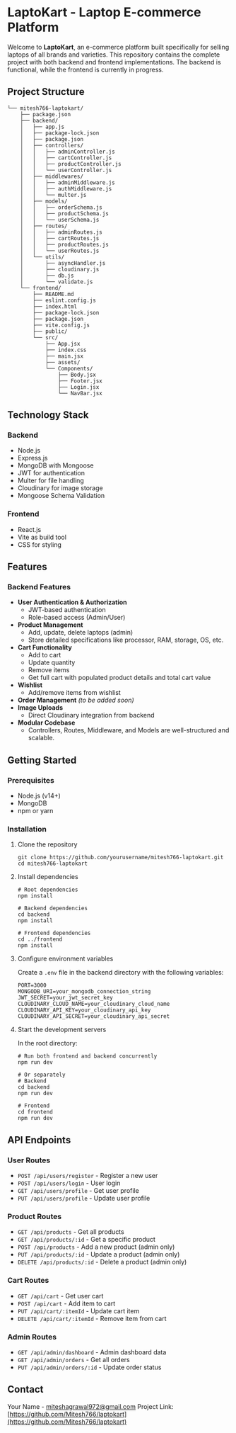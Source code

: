 # LaptoKart - Laptop E-commerce Platform

Welcome to **LaptoKart**, an e-commerce platform built specifically for selling laptops of all brands and varieties. This repository contains the complete project with both backend and frontend implementations. The backend is  functional, while the frontend is currently in progress.

## Project Structure

```
└── mitesh766-laptokart/
    ├── package.json
    ├── backend/
    │   ├── app.js
    │   ├── package-lock.json
    │   ├── package.json
    │   ├── controllers/
    │   │   ├── adminController.js
    │   │   ├── cartController.js
    │   │   ├── productController.js
    │   │   └── userController.js
    │   ├── middlewares/
    │   │   ├── adminMiddleware.js
    │   │   ├── authMiddleware.js
    │   │   └── multer.js
    │   ├── models/
    │   │   ├── orderSchema.js
    │   │   ├── productSchema.js
    │   │   └── userSchema.js
    │   ├── routes/
    │   │   ├── adminRoutes.js
    │   │   ├── cartRoutes.js
    │   │   ├── productRoutes.js
    │   │   └── userRoutes.js
    │   └── utils/
    │       ├── asyncHandler.js
    │       ├── cloudinary.js
    │       ├── db.js
    │       └── validate.js
    └── frontend/
        ├── README.md
        ├── eslint.config.js
        ├── index.html
        ├── package-lock.json
        ├── package.json
        ├── vite.config.js
        ├── public/
        └── src/
            ├── App.jsx
            ├── index.css
            ├── main.jsx
            ├── assets/
            └── Components/
                ├── Body.jsx
                ├── Footer.jsx
                ├── Login.jsx
                └── NavBar.jsx
```

## Technology Stack

### Backend
- Node.js
- Express.js
- MongoDB with Mongoose
- JWT for authentication
- Multer for file handling
- Cloudinary for image storage
- Mongoose Schema Validation

### Frontend
- React.js
- Vite as build tool
- CSS for styling

## Features

### Backend Features

* **User Authentication & Authorization**
   * JWT-based authentication
   * Role-based access (Admin/User)
* **Product Management**
   * Add, update, delete laptops (admin)
   * Store detailed specifications like processor, RAM, storage, OS, etc.
* **Cart Functionality**
   * Add to cart
   * Update quantity
   * Remove items
   * Get full cart with populated product details and total cart value
* **Wishlist**
   * Add/remove items from wishlist
* **Order Management** *(to be added soon)*
* **Image Uploads**
   * Direct Cloudinary integration from backend
* **Modular Codebase**
   * Controllers, Routes, Middleware, and Models are well-structured and scalable.

## Getting Started

### Prerequisites
- Node.js (v14+)
- MongoDB
- npm or yarn

### Installation

1. Clone the repository
   ```
   git clone https://github.com/yourusername/mitesh766-laptokart.git
   cd mitesh766-laptokart
   ```

2. Install dependencies
   ```
   # Root dependencies
   npm install
   
   # Backend dependencies
   cd backend
   npm install
   
   # Frontend dependencies
   cd ../frontend
   npm install
   ```

3. Configure environment variables
   
   Create a `.env` file in the backend directory with the following variables:
   ```
   PORT=3000
   MONGODB_URI=your_mongodb_connection_string
   JWT_SECRET=your_jwt_secret_key
   CLOUDINARY_CLOUD_NAME=your_cloudinary_cloud_name
   CLOUDINARY_API_KEY=your_cloudinary_api_key
   CLOUDINARY_API_SECRET=your_cloudinary_api_secret
   ```

4. Start the development servers
   
   In the root directory:
   ```
   # Run both frontend and backend concurrently
   npm run dev
   
   # Or separately
   # Backend
   cd backend
   npm run dev
   
   # Frontend
   cd frontend
   npm run dev
   ```

## API Endpoints

### User Routes
- `POST /api/users/register` - Register a new user
- `POST /api/users/login` - User login
- `GET /api/users/profile` - Get user profile
- `PUT /api/users/profile` - Update user profile

### Product Routes
- `GET /api/products` - Get all products
- `GET /api/products/:id` - Get a specific product
- `POST /api/products` - Add a new product (admin only)
- `PUT /api/products/:id` - Update a product (admin only)
- `DELETE /api/products/:id` - Delete a product (admin only)

### Cart Routes
- `GET /api/cart` - Get user cart
- `POST /api/cart` - Add item to cart
- `PUT /api/cart/:itemId` - Update cart item
- `DELETE /api/cart/:itemId` - Remove item from cart

### Admin Routes
- `GET /api/admin/dashboard` - Admin dashboard data
- `GET /api/admin/orders` - Get all orders
- `PUT /api/admin/orders/:id` - Update order status




## Contact

Your Name - miteshagrawal972@gmail.com
Project Link: [https://github.com/Mitesh766/laptokart](https://github.com/Mitesh766/laptokart)